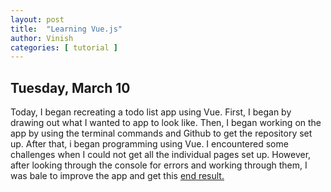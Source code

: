 ```yaml
---
layout: post
title:  "Learning Vue.js"
author: Vinish
categories: [ tutorial ]
---
```


## Tuesday, March 10

Today, I began recreating a todo list app using Vue. First, I began by drawing out what I wanted to app to look like. Then, I began working on the app by using the terminal commands and Github to get the repository set up. After that, i began programming using Vue. I encountered some challenges when I could not get all the individual pages set up. However, after looking through the console for errors and working through them, I was bale to improve the app and get this [end result.](https://xiomaraquinonez.github.io/todolist/) 
